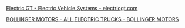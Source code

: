[Electric GT - Electric Vehicle Systems - electricgt.com](https://www.electricgt.com/)

[BOLLINGER MOTORS - ALL ELECTRIC TRUCKS - BOLLINGER MOTORS](https://bollingermotors.com/)
